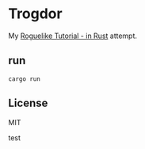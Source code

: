 # Trogdor

My [Roguelike Tutorial - in Rust](http://bfnightly.bracketproductions.com/rustbook/chapter_0.html) attempt.

## run

```
cargo run
```

## License

MIT

test
